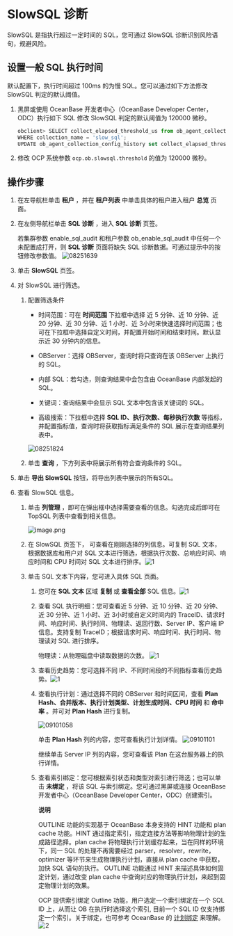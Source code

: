 SlowSQL 诊断 
===============================

SlowSQL 是指执行超过一定时间的 SQL，您可通过 SlowSQL 诊断识别风险语句，规避风险。

设置一般 SQL 执行时间 
----------------------------------

默认配置下，执行时间超过 100ms 的为慢 SQL。您可以通过如下方法修改 SlowSQL 判定的默认阈值。

1. 黑屏或使用 OceanBase 开发者中心（OceanBase Developer Center，ODC）执行如下 SQL 修改 SlowSQL 判定的默认阈值为 120000 微秒。

   ```javascript
   obclient> SELECT collect_elapsed_threshold_us from ob_agent_collection_config_history 
   WHERE collection_name = 'slow_sql';
   UPDATE ob_agent_collection_config_history set collect_elapsed_threshold_us = 120000 WHERE collection_name = 'slow_sql';
   ```

   

2. 修改 OCP 系统参数 `ocp.ob.slowsql.threshold` 的值为 120000 微秒。

   




**操作步骤** 
-----------------------------

1. 在左导航栏单击 **租户** ，并在 **租户列表** 中单击具体的租户进入租户 **总览** 页面。

   

2. 在左侧导航栏单击 **SQL 诊断** ，进入 **SQL 诊断** 页签。

   若集群参数 enable_sql_audit 和租户参数 ob_enable_sql_audit 中任何一个未配置成打开，则 **SQL 诊断** 页面将缺失 SQL 诊断数据。可通过提示中的按钮修改参数值。
   ![08251639](http://icms-x-dita.oss-cn-zhangjiakou.aliyuncs.com/xdita-output/zh-CN/task14977521/images/p312416.png?Expires=7258146980&OSSAccessKeyId=LTAIJfoPL6wmrirR&Signature=HXA4d3iv5NEN709g2vinY29TI9w%3D)

3. 单击 **SlowSQL** 页签。

   

4. 对 SlowSQL 进行筛选。

   1. 配置筛选条件

      * 时间范围：可在 **时间范围** 下拉框中选择 近 5 分钟、近 10 分钟、近 20 分钟、近 30 分钟、近 1 小时、近 3小时来快速选择时间范围；也可在下拉框中选择自定义时间，并配置开始时间和结束时间。默认显示近 30 分钟内的信息。

        
      
      * OBServer：选择 OBServer，查询时将只查询在该 OBServer 上执行的 SQL。

        
      
      * 内部 SQL：若勾选，则查询结果中会包含由 OceanBase 内部发起的 SQL。

        
      
      * 关键词：查询结果中会显示 SQL 文本中包含该关键词的 SQL。

        
      
      * 高级搜索：下拉框中选择 **SQL ID、执行次数、每秒执行次数** 等指标，并配置指标值，查询时将获取指标满足条件的 SQL 展示在查询结果列表中。

        
      

      ![08251824](http://icms-x-dita.oss-cn-zhangjiakou.aliyuncs.com/xdita-output/zh-CN/task14977521/images/p312510.png?Expires=7258146980&OSSAccessKeyId=LTAIJfoPL6wmrirR&Signature=UT7J0egngDSFlhY5i%2FNrjUS3%2F8I%3D)
   
   2. 单击 **查询** ，下方列表中将展示所有符合查询条件的 SQL。

      
   

   

5. 单击 **导出 SlowSQL** 按钮，将导出列表中展示的所有SQL。

   

6. 查看 SlowSQL 信息。

   1. 单击 **列管理** ，即可在弹出框中选择需要查看的信息。勾选完成后即可在 TopSQL 列表中查看到相关信息。

      ![image.png](http://icms-x-dita.oss-cn-zhangjiakou.aliyuncs.com/xdita-output/zh-CN/task14977521/images/p199960.png?Expires=7258146980&OSSAccessKeyId=LTAIJfoPL6wmrirR&Signature=kSMkaukJwNtgL3%2B4lCINXYibfHQ%3D "image.png")
   
   2. 在 SlowSQL 页签下， 可查看在刚刚选择的列信息。可复制 SQL 文本，根据数据库和用户对 SQL 文本进行筛选，根据执行次数、总响应时间、响应时间和 CPU 时间对 SQL 文本进行排序。![1](http://icms-x-dita.oss-cn-zhangjiakou.aliyuncs.com/xdita-output/zh-CN/task14977521/images/p268808.png?Expires=7258146980&OSSAccessKeyId=LTAIJfoPL6wmrirR&Signature=lcAcwlk94z8hspZ69%2FTIygDv358%3D)

      
   
   3. 单击 SQL 文本下内容，您可进入具体 SQL 页面。

      1. 您可在 **SQL 文本** 区域 **复制** 或 **查看全部** SQL 信息。![1](http://icms-x-dita.oss-cn-zhangjiakou.aliyuncs.com/xdita-output/zh-CN/task14977521/images/p268838.png?Expires=7258146980&OSSAccessKeyId=LTAIJfoPL6wmrirR&Signature=B0wvtXu%2FG7yRpzYywFMsuE39CeU%3D)

         
      
      2. 查看 SQL 执行明细：您可查看近 5 分钟、近 10 分钟、近 20 分钟、近 30 分钟、近 1 小时、近 3小时或自定义时间内的 TraceID、请求时间、响应时间、执行时间、物理读、返回行数、Server IP、客户端 IP信息。支持复制 TraceID；根据请求时间、响应时间、执行时间、物理读对 SQL 进行排序。

         物理读：从物理磁盘中读取数据的次数。
         ![1](http://icms-x-dita.oss-cn-zhangjiakou.aliyuncs.com/xdita-output/zh-CN/task14977521/images/p268841.png?Expires=7258146980&OSSAccessKeyId=LTAIJfoPL6wmrirR&Signature=iBieARfgMPOdXRVeyvyZhxiDWkk%3D)
      
      3. 查看历史趋势：您可选择不同 IP、不同时间段的不同指标查看历史趋势。![1](http://icms-x-dita.oss-cn-zhangjiakou.aliyuncs.com/xdita-output/zh-CN/task14977521/images/p268595.png?Expires=7258146980&OSSAccessKeyId=LTAIJfoPL6wmrirR&Signature=ZaqYNS4Vd1IU1gcxqWmlXw8Xe0g%3D)

         
      
      4. 查看执行计划：通过选择不同的 OBServer 和时间区间，查看 **Plan Hash、合并版本、执行计划类型、计划生成时间、CPU 时间** 和 **命中率** 。并可对 **Plan Hash** 进行复制。

         ![09101058](http://icms-x-dita.oss-cn-zhangjiakou.aliyuncs.com/xdita-output/zh-CN/task14977521/images/p325808.png?Expires=7258146980&OSSAccessKeyId=LTAIJfoPL6wmrirR&Signature=QRr4Q0O%2FOBKFycuXhWmWl8OJUzA%3D)

         单击 **Plan Hash** 列的内容，您可查看执行计划详情。
         ![09101101](http://icms-x-dita.oss-cn-zhangjiakou.aliyuncs.com/xdita-output/zh-CN/task14977521/images/p325810.png?Expires=7258146980&OSSAccessKeyId=LTAIJfoPL6wmrirR&Signature=kj2MHmQDYCIEQ6EorNMNhwKy2pY%3D)

         继续单击 Server IP 列的内容，您可查看该 Plan 在这台服务器上的执行详情。
         
      
      5. 查看索引绑定：您可根据索引状态和类型对索引进行筛选；也可以单击 **未绑定** ，将该 SQL 与索引绑定。您可通过黑屏或连接 OceanBase 开发者中心（OceanBase Developer Center，ODC）创建索引。

         **说明**

         

         OUTLINE 功能的实现基于 OceanBase 本身支持的 HINT 功能和 plan cache 功能。HINT 通过指定索引，指定连接方法等影响物理计划的生成路径选择。plan cache 将物理执行计划缓存起来，当在同样的环境下，同一 SQL 的处理不再需要经过 parser，resolver，rewrite，optimizer 等环节来生成物理执行计划，直接从 plan cache 中获取，加快 SQL 语句的执行。 OUTLINE 功能通过 HINT 来描述具体如何固定计划，通过改变 plan cache 中查询对应的物理执行计划，来起到固定物理计划的效果。

         OCP 提供索引绑定 Outline 功能，用户选定一个索引绑定在一个 SQL ID 上，从而让 OB 在执行时选择这个索引, 目前一个 SQL ID 仅支持绑定一个索引。关于绑定，也可参考 OceanBase 的 [计划绑定](https://www.oceanbase.com/docs/oceanbase-database/oceanbase-database/V2.2.30/plan-binding) 来理解。
         ![2](http://icms-x-dita.oss-cn-zhangjiakou.aliyuncs.com/xdita-output/zh-CN/task14977521/images/p268597.png?Expires=7258146980&OSSAccessKeyId=LTAIJfoPL6wmrirR&Signature=ybM0InAzvCPH9W91MN88Ytqzn4c%3D)
      

      
   

   



